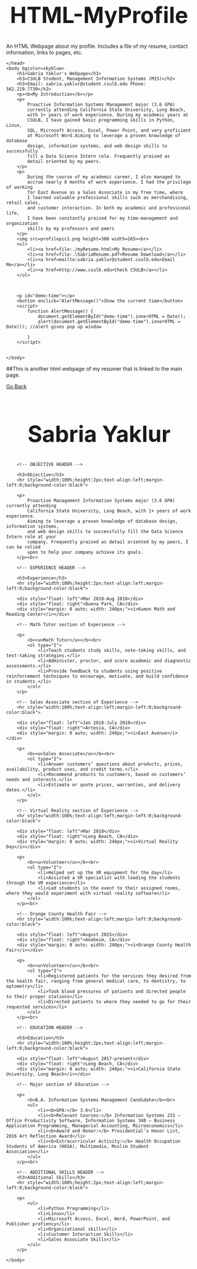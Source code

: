 # HTML-MyProfile
An HTML Webpage about my profile. Includes a file of my resume, contact information, links to pages, etc. 

<html>
    <head>
        <title>Sabria's Webpage</title>
        <style>
            h1{
                text-align: center;
            }
            h3{
                color: maroon;
                text-align: center;
            }
        </style>

    </head>
    <body bgcolor=skyblue>
        <h1>Sabria Yaklur's Webpage</h1>
        <h3>CSULB Student, Management Information Systems (MIS)</h2>
        <h3>Email: sabria.yaklur@student.csulb.edu Phone: 562.219.7730</h2>
        <p><b>My Introduction</b></p>
        <p>
            Proactive Information Systems Management major (3.6 GPA) 
            currently attending California State University, Long Beach,
            with 1+ years of work experience. During my academic years at
            CSULB, I have gained basic programming skills in Python, Linux, 
            SQL, Microsoft Access, Excel, Power Point, and very proficient
            at Microsoft Word.Aiming to leverage a proven knowledge of database
            design, information systems, and web design skills to successfully
            fill a Data Science Intern role. Frequently praised as 
            detail oriented by my peers.
        </p>
        <p>
            During the course of my academic career, I also managed to 
            accrue nearly 8 months of work experience. I had the privilege of working 
            for East Avenue as a Sales Associate in my free time, where 
            I learned valuable professional skills such as merchandising, retail sales,
            and customer interaction. In both my academic and professional life, 
            I have been constantly praised for my time-management and organization
            skills by my professors and peers
        </p>
        <img src=profilepic1.png height=380 width=265><br>
        <ul>
            <li><a href=file:./myResume.html>My Resume</a></li>
            <li><a href=file:.\SabriaResume.pdf>Resume Download</a></li>
            <li><a href=mailto:sabria.yaklur@student.csulb.edu>Email Me</a></li>
            <li><a href=http://www.csulb.edu>Check CSULB</a></li>
        </ul>
        

    
        <p id="demo-time"></p>
        <button onclick="AlertMessage()">Show the current time</button>
        <script>
            function AlertMessage() {
                document.getElementById("demo-time").innerHTML = Date();
                alert(document.getElementById("demo-time").innerHTML = Date()); //alert gives pop up window
                
            }        
        </script>

        
    </body>
</html>


##This is another html webpage of my resumer that is linked to the main page.

<html>
    <head>
        <title>My Resume</title>
        <style>
            h1{
                text-align: center;
                font-size: 60px;
            }
            ol{
                border: 1px solid;
                padding: 40px;
            }
            ul {
                border: 1px solid;
                padding: 40px;
            }
        </style>
    </head>
    <body>
        <a href=./index.html>Go Back</a></li>
        <h1>Sabria Yaklur</h1>
        
        <!-- OBJECTIVE HEADER -->
        
        <h3>Objective</h3>
        <hr style="width:100%;height:2px;text-align:left;margin-left:0;background-color:black">
        
        <p>
            Proactive Management Information Systems major (3.6 GPA) currently attending 
            California State University, Long Beach, with 1+ years of work experience. 
            Aiming to leverage a proven knowledge of database design, information systems, 
            and web design skills to successfully fill the Data Science Intern role at your 
            company. Frequently praised as detail oriented by my peers, I can be relied 
            upon to help your company achieve its goals.  
        </p><br>
        
        <!-- EXPERIENCE HEADER -->

        <h3>Experience</h3>
        <hr style="width:100%;height:2px;text-align:left;margin-left:0;background-color:black">
        
        <div style="float: left">Mar 2018-Aug 2018</div>
        <div style="float: right">Buena Park, CA</div>
        <div style="margin: 0 auto; width: 240px;"><i>Kumon Math and Reading Center</i></div>
        
        <!-- Math Tutor section of Experience -->

        <p>
            <b><u>Math Tutor</u></b><br>
            <ol type="I">
                <li>Teach students study skills, note-taking skills, and test-taking strategies.</li>
                <li>Administer, proctor, and score academic and diagnostic assessments.</li>
                <li>Provide feedback to students using positive reinforcement techniques to encourage, motivate, and build confidence in students.</li>
            </ol>                   
        </p>

        <!-- Sales Associate section of Experience -->
        <hr style="width:100%;text-align:left;margin-left:0;background-color:black">
        
        <div style="float: left">Jan 2018-July 2018</div>
        <div style="float: right">Artesia, CA</div>
        <div style="margin: 0 auto; width: 240px;"><i>East Avenue</i></div>
        
        <p>
            <b><u>Sales Associate</u></b><br>
            <ol type="I">
                <li>Answer customers’ questions about products, prices, availability, product uses, and credit terms.</li>
                <li>Recommend products to customers, based on customers’ needs and interests.</li>
                <li>Estimate or quote prices, warranties, and delivery dates.</li>
            </ol>                   
        </p>

        <!-- Virtual Reality section of Experience -->
        <hr style="width:100%;text-align:left;margin-left:0;background-color:black">
        
        <div style="float: left">Mar 2018</div>
        <div style="float: right">Long Beach, CA</div>
        <div style="margin: 0 auto; width: 240px;"><i>Virtual Reality Day</i></div>
        
        <p>
            <b><u>Volunteer</u></b><br>
            <ol type="I">
                <li>Helped set up the VR equipment for the day</li>
                <li>Assisted a VR specialist with leading the students through the VR experience</li>
                <li>Led students in the event to their assigned rooms, where they would experiment with virtual reality software</li>
            </ol>                   
        </p><br>

        <!-- Orange County Health Fair -->
        <hr style="width:100%;text-align:left;margin-left:0;background-color:black">
        
        <div style="float: left">August 2015</div>
        <div style="float: right">Anaheim, CA</div>
        <div style="margin: 0 auto; width: 240px;"><i>Orange County Health Fair</i></div>
        
        <p>
            <b><u>Volunteer</u></b><br>
            <ol type="I">
                <li>Registered patients for the services they desired from the health fair, ranging from general medical care, to dentistry, to optometry</li>
                <li>Took blood pressures of patients and directed people to their proper stations</li>
                <li>Directed patients to where they needed to go for their requested services</li>
            </ol>                   
        </p><br>

        <!-- EDUCATION HEADER -->

        <h3>Education</h3>
        <hr style="width:100%;height:2px;text-align:left;margin-left:0;background-color:black">
        
        <div style="float: left">August 2017-present</div>
        <div style="float: right">Long Beach, CA</div>
        <div style="margin: 0 auto; width: 240px;"><i>California State University, Long Beach</i></div>
        
        <!-- Major section of Education -->

        <p>
            <b>B.A. Information Systems Management Candidate</b><br>
            <ul>
                <li><b>GPA:</b> 3.6</li>
                <li><b>Relevant Courses:</b> Information Systems 233 – Office Productivity Software, Information Systems 340 – Business Application Programming, Managerial Accounting, Microeconomics</li>
                <li><b>Award and Honor:</b> Presidential’s Honor List, 2016 Art Reflection Award</li>
                <li><b>Extracurricular Activity:</b> Health Occupation Students of America (HOSA), Multimedia, Muslim Student Association</li>
            </ul>                   
        </p><br>

        <!-- ADDITIONAL SKILLS HEADER -->
        <h3>Additional Skills</h3>
        <hr style="width:100%;height:2px;text-align:left;margin-left:0;background-color:black">
        
        <p>
            <ul>
                <li>Python Programming</li>
                <li>Linux</li>
                <li>Microsoft Access, Excel, Word, PowerPoint, and Publisher profiency</li>
                <li>Organizational skills</li>
                <li>Customer Interaction Skills</li>
                <li>Sales Associate Skills</li>
            </ul>                   
        </p>

    </body>
</html>
